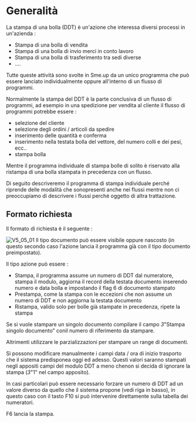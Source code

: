 # Generalità
La stampa di una bolla (DDT) è un'azione che interessa diversi processi in un'azienda : 

- Stampa di una bolla di vendita
- Stampa di una bolla di invio merci in conto lavoro
- Stampa di una bolla di trasferimento tra sedi diverse
- ....


Tutte queste attività sono svolte in Sme.up da un unico programma che può essere lanciato individualmente oppure all'interno di un flusso di programmi.

Normalmente la stampa del DDT è la parte conclusiva di un flusso di programmi, ad esempio in una spedizione per vendita al cliente il flusso di programmi potrebbe essere : 

- selezione del cliente
- selezione degli ordini / articoli da spedire
- inserimento delle quantità e conferma		
- inserimento nella testata bolla del vettore, del numero colli e dei pesi, ecc..
- stampa bolla

Mentre il programma individuale di stampa bolle di solito è riservato alla ristampa di una bolla stampata in precedenza con un flusso.

Di seguito descriveremo il programma di stampa individuale perché riprende delle modalità che sonopresenti anche nei flussi mentre non ci preoccupiamo di descrivere i flussi perché oggetto di altra trattazione.
	
## Formato richiesta
Il formato di richiesta è il seguente : 

![V5_05_01](http://doc.smeup.com/immagini/MBDOC_OGG-P_V5BO01/V5_05_01.png)
Il tipo documento può essere visibile oppure nascosto (in questo secondo caso l'azione lancia il programma già con il tipo documento preimpostato).

Il tipo azione può essere : 

- Stampa, il programma assume un numero di DDT dal numeratore, stampa il modulo, aggiorna il record della testata documento inserendo numero e data bolla e impostando il flag 6 di documento stampato
- Prestampa, come la stampa con le eccezioni che non assume un numero di DDT e non aggiorna la testata documento
- Ristampa, valido solo per bolle già stampate in precedenza, ripete la stampa

Se si vuole stampare un singolo documento compilare il campo _3_"Stampa singolo documento"  conil numero di riferimento da stampare.

Altrimenti utilizzare le parzializzazioni per stampare un range di documenti.

Si possono modificare manualmente i campi data / ora di inizio trasporto che il sistema predisponea oggi ed adesso. Questi valori saranno stampati negli appositi campi del modulo DDT a meno chenon si decida di ignorare la stampa (_3_"1" nel campo apposito).

In casi particolari può essere necessario forzare un numero di DDT ad un valore diverso da quello che il sistema propone (vedi riga in basso), in questo caso con il tasto F10 si può intervenire direttamente sulla tabella dei numeratori.

F6 lancia la stampa.
